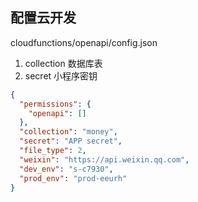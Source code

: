 ## 配置云开发

cloudfunctions/openapi/config.json

1. collection 数据库表
2. secret 小程序密钥

```json
{
  "permissions": {
    "openapi": []
  },
  "collection": "money",
  "secret": "APP secret",
  "file_type": 2,
  "weixin": "https://api.weixin.qq.com",
  "dev_env": "s-c7930",
  "prod_env": "prod-eeurh"
}
```